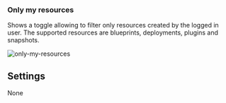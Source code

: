 ### Only my resources
Shows a toggle allowing to filter only resources created by the logged in user. The supported resources are blueprints, deployments, plugins and snapshots. 

![only-my-resources](https://docs.cloudify.co/5.1/images/ui/widgets/only_my_resources.png)


## Settings

None
